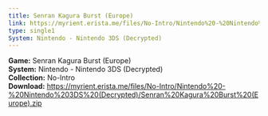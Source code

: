 ```yaml
---
title: Senran Kagura Burst (Europe)
link: https://myrient.erista.me/files/No-Intro/Nintendo%20-%20Nintendo%203DS%20(Decrypted)/Senran%20Kagura%20Burst%20(Europe).zip
type: single1
System: Nintendo - Nintendo 3DS (Decrypted)
---
```

<b>Game:</b> Senran Kagura Burst (Europe)<br>
<b>System:</b> Nintendo - Nintendo 3DS (Decrypted)<br>
<b>Collection:</b> No-Intro<br>
<b>Download:</b> https://myrient.erista.me/files/No-Intro/Nintendo%20-%20Nintendo%203DS%20(Decrypted)/Senran%20Kagura%20Burst%20(Europe).zip